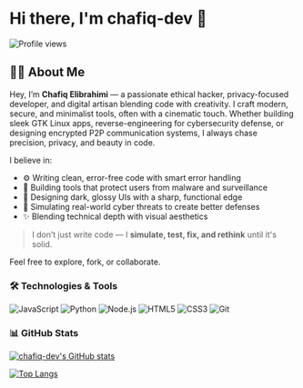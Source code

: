 # Hi there, I'm chafiq-dev 👋

![Profile views](https://komarev.com/ghpvc/?username=chafiq-dev&color=brightgreen)

## 👨‍💻 About Me

Hey, I’m **Chafiq Elibrahimi** — a passionate ethical hacker, privacy-focused developer, and digital artisan blending code with creativity. I craft modern, secure, and minimalist tools, often with a cinematic touch. Whether building sleek GTK Linux apps, reverse-engineering for cybersecurity defense, or designing encrypted P2P communication systems, I always chase precision, privacy, and beauty in code.

I believe in:
- ⚙️ Writing clean, error-free code with smart error handling  
- 🔐 Building tools that protect users from malware and surveillance  
- 🎨 Designing dark, glossy UIs with a sharp, functional edge  
- 🧠 Simulating real-world cyber threats to create better defenses  
- ✨ Blending technical depth with visual aesthetics  

> I don’t just write code — I **simulate, test, fix, and rethink** until it's solid.

Feel free to explore, fork, or collaborate.

### 🛠️ Technologies & Tools

![JavaScript](https://img.shields.io/badge/JavaScript-F7DF1E?style=for-the-badge&logo=javascript&logoColor=black) ![Python](https://img.shields.io/badge/Python-3776AB?style=for-the-badge&logo=python&logoColor=white) ![Node.js](https://img.shields.io/badge/Node.js-339933?style=for-the-badge&logo=node.js&logoColor=white) ![HTML5](https://img.shields.io/badge/HTML5-E34F26?style=for-the-badge&logo=html5&logoColor=white) ![CSS3](https://img.shields.io/badge/CSS3-1572B6?style=for-the-badge&logo=css3&logoColor=white) ![Git](https://img.shields.io/badge/Git-F05032?style=for-the-badge&logo=git&logoColor=white) 

### 📊 GitHub Stats

[![chafiq-dev's GitHub stats](https://github-readme-stats.vercel.app/api?username=chafiq-dev&show_icons=true&theme=radical&hide_border=true&include_all_commits=true&count_private=true)](https://github.com/chafiq-dev)

[![Top Langs](https://github-readme-stats.vercel.app/api/top-langs/?username=chafiq-dev&layout=compact&theme=radical&hide_border=true)](https://github.com/chafiq-dev)

